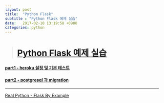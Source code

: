 ```yaml
---
layout: post
title:  "Python Flask"
subtitle : "Python Flask 예제 실습"
date:   2017-02-10 13:19:58 +0900
categories: python
---
```

> # [Python Flask 예제 실습]( https://moon-j-h.github.io/python-flash/)


#### [part1 - heroku 설정 및 기본 테스트](https://moon-j-h.github.io/python-flash/translation/2017/02/18/python-flask-part1.html)

#### [part2 - postgresql 과 migration](https://moon-j-h.github.io/python-flash/translation/2017/02/20/python-flask-part2.html)


- - -

[Real Python - Flask By Example](https://realpython.com/blog/python/flask-by-example-part-1-project-setup/)




